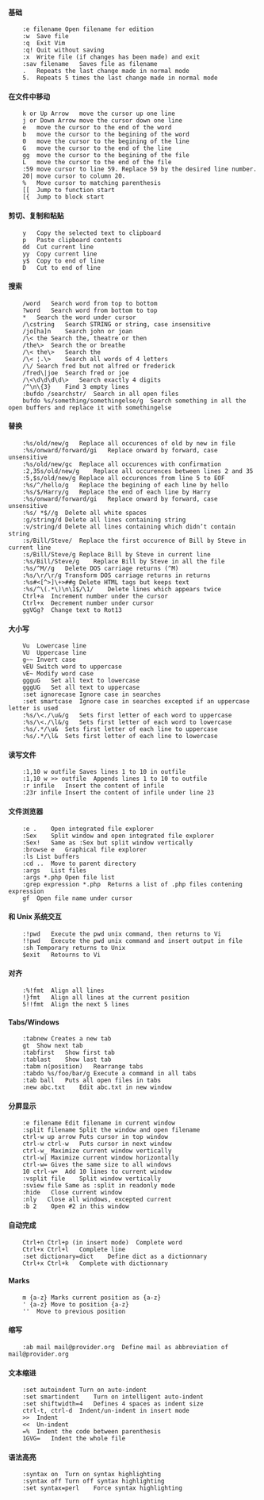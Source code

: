 
#### 基础

        :e filename Open filename for edition
        :w  Save file
        :q  Exit Vim
        :q! Quit without saving
        :x  Write file (if changes has been made) and exit
        :sav filename   Saves file as filename
        .   Repeats the last change made in normal mode
        5.  Repeats 5 times the last change made in normal mode
#### 在文件中移动

        k or Up Arrow   move the cursor up one line
        j or Down Arrow move the cursor down one line
        e   move the cursor to the end of the word
        b   move the cursor to the begining of the word
        0   move the cursor to the begining of the line
        G   move the cursor to the end of the line
        gg  move the cursor to the begining of the file
        L   move the cursor to the end of the file
        :59 move cursor to line 59. Replace 59 by the desired line number.
        20| move cursor to column 20.
        %   Move cursor to matching parenthesis
        [[  Jump to function start
        [{  Jump to block start
#### 剪切、复制和粘贴

        y   Copy the selected text to clipboard
        p   Paste clipboard contents
        dd  Cut current line
        yy  Copy current line
        y$  Copy to end of line
        D   Cut to end of line
#### 搜索

        /word   Search word from top to bottom
        ?word   Search word from bottom to top
        *   Search the word under cursor
        /\cstring   Search STRING or string, case insensitive
        /jo[ha]n    Search john or joan
        /\< the Search the, theatre or then
        /the\>  Search the or breathe
        /\< the\>   Search the
        /\< ¦.\>    Search all words of 4 letters
        /\/ Search fred but not alfred or frederick
        /fred\|joe  Search fred or joe
        /\<\d\d\d\d\>   Search exactly 4 digits
        /^\n\{3}    Find 3 empty lines
        :bufdo /searchstr/  Search in all open files
        bufdo %s/something/somethingelse/g  Search something in all the open buffers and replace it with somethingelse
#### 替换

        :%s/old/new/g   Replace all occurences of old by new in file
        :%s/onward/forward/gi   Replace onward by forward, case unsensitive
        :%s/old/new/gc  Replace all occurences with confirmation
        :2,35s/old/new/g    Replace all occurences between lines 2 and 35
        :5,$s/old/new/g Replace all occurences from line 5 to EOF
        :%s/^/hello/g   Replace the begining of each line by hello
        :%s/$/Harry/g   Replace the end of each line by Harry
        :%s/onward/forward/gi   Replace onward by forward, case unsensitive
        :%s/ *$//g  Delete all white spaces
        :g/string/d Delete all lines containing string
        :v/string/d Delete all lines containing which didn’t contain string
        :s/Bill/Steve/  Replace the first occurence of Bill by Steve in current line
        :s/Bill/Steve/g Replace Bill by Steve in current line
        :%s/Bill/Steve/g    Replace Bill by Steve in all the file
        :%s/^M//g   Delete DOS carriage returns (^M)
        :%s/\r/\r/g Transform DOS carriage returns in returns
        :%s#<[^>]\+>##g Delete HTML tags but keeps text
        :%s/^\(.*\)\n\1$/\1/    Delete lines which appears twice
        Ctrl+a  Increment number under the cursor
        Ctrl+x  Decrement number under cursor
        ggVGg?  Change text to Rot13
#### 大小写

        Vu  Lowercase line
        VU  Uppercase line
        g~~ Invert case
        vEU Switch word to uppercase
        vE~ Modify word case
        ggguG   Set all text to lowercase
        gggUG   Set all text to uppercase
        :set ignorecase Ignore case in searches
        :set smartcase  Ignore case in searches excepted if an uppercase letter is used
        :%s/\<./\u&/g   Sets first letter of each word to uppercase
        :%s/\<./\l&/g   Sets first letter of each word to lowercase
        :%s/.*/\u&  Sets first letter of each line to uppercase
        :%s/.*/\l&  Sets first letter of each line to lowercase
#### 读写文件

        :1,10 w outfile Saves lines 1 to 10 in outfile
        :1,10 w >> outfile  Appends lines 1 to 10 to outfile
        :r infile   Insert the content of infile
        :23r infile Insert the content of infile under line 23
#### 文件浏览器

        :e .    Open integrated file explorer
        :Sex    Split window and open integrated file explorer
        :Sex!   Same as :Sex but split window vertically
        :browse e   Graphical file explorer
        :ls List buffers
        :cd ..  Move to parent directory
        :args   List files
        :args *.php Open file list
        :grep expression *.php  Returns a list of .php files contening expression
        gf  Open file name under cursor
#### 和 Unix 系统交互

        :!pwd   Execute the pwd unix command, then returns to Vi
        !!pwd   Execute the pwd unix command and insert output in file
        :sh Temporary returns to Unix
        $exit   Retourns to Vi
#### 对齐

        :%!fmt  Align all lines
        !}fmt   Align all lines at the current position
        5!!fmt  Align the next 5 lines
#### Tabs/Windows

        :tabnew Creates a new tab
        gt  Show next tab
        :tabfirst   Show first tab
        :tablast    Show last tab
        :tabm n(position)   Rearrange tabs
        :tabdo %s/foo/bar/g Execute a command in all tabs
        :tab ball   Puts all open files in tabs
        :new abc.txt    Edit abc.txt in new window
#### 分屏显示

        :e filename Edit filename in current window
        :split filename Split the window and open filename
        ctrl-w up arrow Puts cursor in top window
        ctrl-w ctrl-w   Puts cursor in next window
        ctrl-w_ Maximize current window vertically
        ctrl-w| Maximize current window horizontally
        ctrl-w= Gives the same size to all windows
        10 ctrl-w+  Add 10 lines to current window
        :vsplit file    Split window vertically
        :sview file Same as :split in readonly mode
        :hide   Close current window
        :­nly   Close all windows, excepted current
        :b 2    Open #2 in this window
#### 自动完成

        Ctrl+n Ctrl+p (in insert mode)  Complete word
        Ctrl+x Ctrl+l   Complete line
        :set dictionary=dict    Define dict as a dictionnary
        Ctrl+x Ctrl+k   Complete with dictionnary
#### Marks

        m {a-z} Marks current position as {a-z}
        ' {a-z} Move to position {a-z}
        ''  Move to previous position
#### 缩写

        :ab mail mail@provider.org  Define mail as abbreviation of mail@provider.org
#### 文本缩进

        :set autoindent Turn on auto-indent
        :set smartindent    Turn on intelligent auto-indent
        :set shiftwidth=4   Defines 4 spaces as indent size
        ctrl-t, ctrl-d  Indent/un-indent in insert mode
        >>  Indent
        <<  Un-indent
        =%  Indent the code between parenthesis
        1GVG=   Indent the whole file
#### 语法高亮

        :syntax on  Turn on syntax highlighting
        :syntax off Turn off syntax highlighting
        :set syntax=perl    Force syntax highlighting